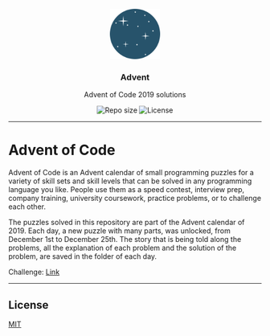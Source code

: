 <p align="center">
  <img src="https://github.com/lhbelfanti/advent/blob/main/media/advent-logo.png?raw=true" width="100" alt="Repository logo" />
</p>
<h3 align="center">Advent</h3>
<p align="center">Advent of Code 2019 solutions<p>
<p align="center">
    <img src="https://img.shields.io/github/repo-size/lhbelfanti/advent?label=Repo%20size" alt="Repo size" />
    <img src="https://img.shields.io/github/license/lhbelfanti/advent?label=License" alt="License" />
</p>

---
# Advent of Code

Advent of Code is an Advent calendar of small programming puzzles for a variety of skill sets and skill levels that can be solved in any programming language you like. People use them as a speed contest, interview prep, company training, university coursework, practice problems, or to challenge each other.

The puzzles solved in this repository are part of the Advent calendar of 2019. Each day, a new puzzle with many parts, was unlocked, from December 1st to December 25th. 
The story that is being told along the problems, all the explanation of each problem and the solution of the problem, are saved in the folder of each day.

Challenge: [Link](https://adventofcode.com/2019)

---
## License

[MIT](https://choosealicense.com/licenses/mit/)